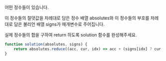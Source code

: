 어떤 정수들이 있습니다. 

이 정수들의 절댓값을 차례대로 담은 정수 배열 absolutes와 이 정수들의 부호를 차례대로 담은 불리언 배열 signs가 매개변수로 주어집니다. 

실제 정수들의 합을 구하여 return 하도록 solution 함수를 완성해주세요.

```js
function solution(absolutes, signs) {
    return absolutes.reduce((acc, cur, idx) => acc + (signs[idx] ? cur : -cur), 0)
}
```
